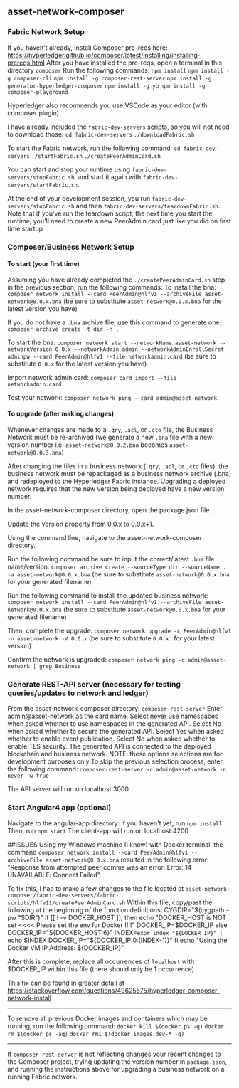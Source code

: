 ## asset-network-composer
### Fabric Network Setup
If you haven't already, install Composer pre-reqs here: https://hyperledger.github.io/composer/latest/installing/installing-prereqs.html
After you have installed the pre-reqs, open a terminal in this directory `composer`
Run the following commands:
`npm install`
`npm install -g composer-cli`
`npm install -g composer-rest-server`
`npm install -g generator-hyperledger-composer`
`npm install -g yo`
`npm install -g composer-playground`

Hyperledger also recommends you use VSCode as your editor (with composer plugin)

I have already included the `fabric-dev-servers` scripts, so you will not need to download those.
`cd fabric-dev-servers`
`./downloadFabric.sh`

To start the Fabric network, run the following command:
`cd fabric-dev-servers`
`./startFabric.sh`
`./createPeerAdminCard.sh`

You can start and stop your runtime using `fabric-dev-servers/stopFabric.sh`, and start it again with `fabric-dev-servers/startFabric.sh`.

At the end of your development session, you run `fabric-dev-servers/stopFabric.sh` and then `fabric-dev-servers/teardownFabric.sh`. Note that if you've run the teardown script, the next time you start the runtime, you'll need to create a new PeerAdmin card just like you did on first time startup

### Composer/Business Network Setup
#### To start (your first time)
Assuming you have already completed the `./createPeerAdminCard.sh` step in the previous section,
run the following commands:
To install the bna:
`composer network install --card PeerAdmin@hlfv1 --archiveFile asset-network@0.0.x.bna`
(be sure to substitute `asset-network@0.0.x.bna` for the latest version you have)

If you do not have a `.bna` archive file, use this command to generate one:
`composer archive create -t dir -n .`

To start the bna:
`composer network start --networkName asset-network --networkVersion 0.0.x --networkAdmin admin --networkAdminEnrollSecret adminpw --card PeerAdmin@hlfv1 --file networkadmin.card`
(be sure to substitute `0.0.x` for the latest version you have)

Import network admin card:
`composer card import --file networkadmin.card`

Test your network:
`composer network ping --card admin@asset-network`

#### To upgrade (after making changes)
Whenever changes are made to a `.qry`, `.acl`, or `.cto` file, the Business Network must be re-archived (we generate a new `.bna` file with a new version number i.e. `asset-network@0.0.2.bna` becomes `asset-network@0.0.3.bna`)

After changing the files in a business network (`.qry`, `.acl`, or `.cto` files), the business network must be repackaged as a business network archive (.bna) and redeployed to the Hyperledger Fabric instance. Upgrading a deployed network requires that the new version being deployed have a new version number.

In the asset-network-composer directory, open the package.json file.

Update the version property from 0.0.x to 0.0.x+1.

Using the command line, navigate to the asset-network-composer directory.

Run the following command be sure to input the correct/latest `.bna` file name/version:
`composer archive create --sourceType dir --sourceName . -a asset-network@0.0.x.bna`
(be sure to substitute `asset-network@0.0.x.bna` for your generated filename)

Run the following command to install the updated business network:
`composer network install --card PeerAdmin@hlfv1 --archiveFile asset-network@0.0.x.bna`
(be sure to substitute `asset-network@0.0.x.bna` for your generated filename)

Then, complete the upgrade:
`composer network upgrade -c PeerAdmin@hlfv1 -n asset-network -V 0.0.x`
(be sure to substitute `0.0.x.` for your latest version)

Confirm the network is upgraded:
`composer network ping -c admin@asset-network | grep Business`

### Generate REST-API server (necessary for testing queries/updates to network and ledger)
From the asset-network-composer directory:
`composer-rest-server`
Enter admin@asset-network as the card name.
Select never use namespaces when asked whether to use namespaces in the generated API.
Select No when asked whether to secure the generated API.
Select Yes when asked whether to enable event publication.
Select No when asked whether to enable TLS security.
The generated API is connected to the deployed blockchain and business network.
NOTE: these options selections are for development purposes only
To skip the previous selection process, enter the following command:
`composer-rest-server -c admin@asset-network -n never -w true`

The API server will run on localhost:3000

### Start Angular4 app (optional)
Navigate to the angular-app directory:
If you haven't yet, run `npm install`
Then, run `npm start`
The client-app will run on localhost:4200


##ISSUES
Using my Windows machine (I know) with Docker terminal, the command `composer network install --card PeerAdmin@hlfv1 --archiveFile asset-network@0.0.x.bna` resulted in the following error: "Response from attempted peer comms was an error: Error: 14 UNAVAILABLE: Connect Failed".

To fix this, I had to make a few changes to the file located at `asset-network-composer/fabric-dev-servers/fabric-scripts/hlfv11/createPeerAdminCard.sh`
Within this file, copy/past the following at the beginning of the function definitions:
CYGDIR="$(cygpath -pw "$DIR")"
if [[ ! -v DOCKER_HOST ]]; then
echo "DOCKER_HOST is NOT set <<<< Please set the env for Docker !!!!"
DOCKER_IP=$DOCKER_IP
else
DOCKER_IP="${DOCKER_HOST:6}"
INDEX=`expr index "${DOCKER_IP}" :`
echo $INDEX
DOCKER_IP="${DOCKER_IP:0:(INDEX-1)}"
fi
echo  "Using the Docker VM IP Address: ${DOCKER_IP}"

After this is complete, replace all occurrences of `localhost` with $DOCKER_IP within this file (there should only be 1 occurrence)

This fix can be found in greater detail at https://stackoverflow.com/questions/49625575/hyperledger-composer-network-install

------------------------------

To remove all previous Docker images and containers which may be running, run the following command:
`docker kill $(docker ps -q)`
`docker rm $(docker ps -aq)`
`docker rmi $(docker images dev-* -q)`

------------------------------

If `composer-rest-server` is not reflecting changes your recent changes to the Composer project, trying updating the version number in `package.json`, and running the instructions above for upgrading a business network on a running Fabric network.
